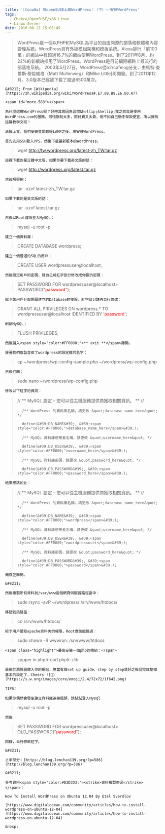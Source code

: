 ```yaml
---
title: '[ConoHa] 喺openSUSE上裝WordPress！（下）——安裝WordPress'
tags:
  - Chakra/OpenSUSE/x86 Linux
  - Linux Server
date: 2016-06-12 15:05:49
---
```


> WordPress是一個以PHP和MySQL為平台的自由開源的部落格軟體和內容管理系統。WordPress具有外掛模組架構和模板系統。Alexa排行「前100萬」的網站中有超過16.7%的網站使用WordPress。到了2011年8月，約22%的新網站採用了WordPress。WordPress是目前網際網路上最流行的部落格系統。 2003年5月27日，WordPress從b2/cafelog分支，由馬特&middot;查爾斯&middot;穆倫維格（Matt Mullenweg）和Mike Little[8]開發。到了2011年12月，3.0版本已經被下載了超過6500萬次。

	&#8212; From [Wikipedia](https://zh.wikipedia.org/wiki/WordPress#.E7.89.B9.E6.80.A7)

	<span id="more-588"></span>

	為什麼選擇WordPress呢？好吧其實因為習慣&hellip;&hellip;我之前就是使用WordPress.com的服務，可惜限制太多，而付費又太貴，倒不如自己動手架設便宜，所以就有這篇教學文啦！

	承接上文，我們安裝並調教好LAMP之後，來安裝WordPress。

	首先先用SSH登入VPS，然後下載最新版本的WordPress。

> wget http://tw.wordpress.org/latest-zh_TW.tar.gz

	這裡下載的是正體中文版，如果你要下載英文版的話：

> wget http://wordpress.org/latest.tar.gz

	然後解壓縮：

> tar -xzvf latest-zh_TW.tar.gz

	如果下載的是英文版的話：

> tar -xzvf latest.tar.gz

	然後以Root權限登入MySQL：

> mysql -u root -p

	建立一個資料庫：

> CREATE DATABASE <span class="highlight">wordpress</span>;

	建立一個普通的SQL的用戶：

> CREATE USER <span class="highlight">wordpressuser</span>@localhost;

	然後設定用戶的密碼，請自己將紅字部分修改成你要的密碼：

> SET PASSWORD FOR <span class="highlight">wordpressuser</span>@localhost= PASSWORD(&quot;<span style="color:#FF0000;"><span class="highlight">password</span></span>&quot;);

	賦予該用戶存取開頭建立的Database的權限，紅字部分請再自行修改：

> GRANT ALL PRIVILEGES ON <span class="highlight">wordpress</span>.* TO <span class="highlight">wordpressuser</span>@localhost IDENTIFIED BY &#39;<span style="color:#FF0000;"><span class="highlight">password</span></span>&#39;;

	刷新MySQL：

> FLUSH PRIVILEGES;

	然後鍵入<span style="color:#FF0000;">** exit **</span>離開。

	接著我們複製並改了wordpress的設定檔的名字：

> cp ~/wordpress/wp-config-sample.php ~/wordpress/wp-config.php

	然後打開：

> sudo nano ~/wordpress/wp-config.php

	修改以下紅字的資訊：

> // ** MySQL 設定 &#8211; 您可以從主機服務提供商獲取相關資訊。 ** //
> 
> 		/** WordPress 的資料庫名稱，請更改 &quot;database_name_here&quot; */
> 
> 		define(&#39;DB_NAME&#39;, &#39;<span style="color:#FF0000;">database_name_here</span>&#39;);
> 
> 		/** MySQL 資料庫使用者名稱，請更改 &quot;username_here&quot; */
> 
> 		define(&#39;DB_USER&#39;, &#39;<span style="color:#FF0000;">username_here</span>&#39;);
> 
> 		/** MySQL 資料庫密碼，請更改 &quot;password_here&quot; */
> 
> 		define(&#39;DB_PASSWORD&#39;, &#39;<span style="color:#FF0000;">password_here</span>&#39;);

	結果應該如此：

> // ** MySQL 設定 &#8211; 您可以從主機服務提供商獲取相關資訊。 ** //
> 
> 		/** WordPress 的資料庫名稱，請更改 &quot;database_name_here&quot; */
> 
> 		define(&#39;DB_NAME&#39;, &#39;<span style="color:#FF0000;">wordpress</span>&#39;);
> 
> 		/** MySQL 資料庫使用者名稱，請更改 &quot;username_here&quot; */
> 
> 		define(&#39;DB_USER&#39;, &#39;<span style="color:#FF0000;">wordpressuser</span>&#39;);
> 
> 		/** MySQL 資料庫密碼，請更改 &quot;password_here&quot; */
> 
> 		define(&#39;DB_PASSWORD&#39;, &#39;<span style="color:#FF0000;">password</span>&#39;);

	儲存並離開。

	&#8211;

	然後複製所有資料到/var/www這個網頁伺服器路徑當中：

> sudo rsync -avP ~/wordpress/ /srv/www/htdocs/

	移動到該路徑：

> cd /srv/www/htdocs/

	給予用戶讀取apache資料夾的權限，Root應該能跳過：

> sudo chown -R wwwrun: /srv/www/htdocs

	<span class="highlight">最後安裝一個php的模組：</span>

> zypper in php5-curl php5-zlib

	最後於瀏覽器鍵入你的網站，應當有個set up guide，step by step填好之後就完成整個基本的設定了，Cheers ![🙂](https://s.w.org/images/core/emoji/2.4/72x72/1f642.png)

	TIPS：

	如果你偶然會發生建立資料庫連線錯誤，請試試登入Mysql

> mysql -u root -p

	然後

> SET PASSWORD FOR <span class="highlight">wordpressuser</span>@localhost= OLD_PASSWORD(&quot;<span style="color:#FF0000;"><span class="highlight">password</span></span>&quot;);

	同樣，自行修改紅字。

	&#8211;

	上半部分：[https://blog.lenchan139.org/?p=586](http://blog.lenchan139.org/?p=586)

	&#8211;

	參考資料<span style="color:#D3D3D3;"><strike>資料複製來源</strike></span>：

	How To Install WordPress on Ubuntu 12.04 By Etel Sverdlov

	[https://www.digitalocean.com/community/articles/how-to-install-wordpress-on-ubuntu-12-04](https://www.digitalocean.com/community/articles/how-to-install-wordpress-on-ubuntu-12-04)

	&nbsp;